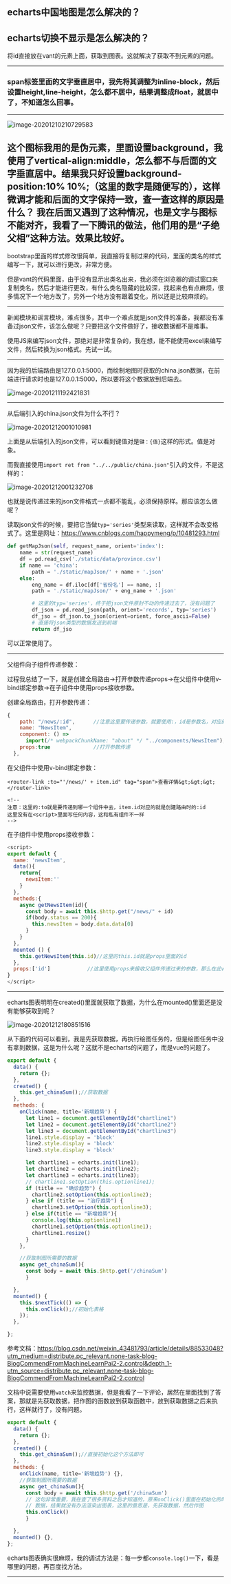 ## echarts中国地图是怎么解决的？

## echarts切换不显示是怎么解决的？

将id直接放在vant的元素上面，获取到图表。这就解决了获取不到元素的问题。

------

### span标签里面的文字垂直居中，我先将其调整为inline-block，然后设置height,line-height，怎么都不居中，结果调整成float，就居中了，不知道怎么回事。

------

![image-20201210210729583](https://i.loli.net/2020/12/11/J4XjDOETxra3soK.png)

这个图标我用的是伪元素，里面设置background，我使用了vertical-align:middle，怎么都不与后面的文字垂直居中。结果我只好设置background-position:10% 10%;（这里的数字是随便写的），这样微调才能和后面的文字保持一致，查一查这样的原因是什么？
我在后面又遇到了这种情况，也是文字与图标不能对齐，我看了一下腾讯的做法，他们用的是“子绝父相”这种方法。效果比较好。
------

bootstrap里面的样式修改很简单，我直接将复制过来的代码，里面的类名的样式编写一下，就可以进行更改，非常方便。

但是vant的代码里面，由于没有显示出类名出来，我必须在浏览器的调试窗口来复制类名，然后才能进行更改，有什么类名隐藏的比较深，找起来也有点麻烦，很多情况下一个地方改了，另外一个地方没有跟着变化，所以还是比较麻烦的。

------

新闻模块和谣言模块，难点很多，其中一个难点就是json文件的准备，我都没有准备过json文件，该怎么做呢？只要把这个文件做好了，接收数据都不是难事。

使用JS来编写json文件，那绝对是非常复杂的，我在想，能不能使用excel来编写文件，然后转换为json格式。先试一试。

------

因为我的后端路由是127.0.0.1:5000，而绘制地图时获取的china.json数据，在前端进行请求时也是127.0.0.1:5000，所以要将这个数据放到后端去。

![image-20201211192421831](https://i.loli.net/2020/12/11/hEmOAJdPBQ84V9W.png)

------

从后端引入的china.json文件为什么不行？

![image-20201212001010981](https://i.loli.net/2020/12/12/QfAxwBdV2Uqm57b.png)

上面是从后端引入的json文件，可以看到键值对是`键：{值}`这样的形式。值是对象。

而我直接使用`import ret from "../../public/china.json"`引入的文件，不是这样的：

![image-20201212001232708](https://i.loli.net/2020/12/12/CgqDzjPaisXUNyh.png)

也就是说传递过来的json文件格式一点都不能乱，必须保持原样。那应该怎么做呢？

读取json文件的时候，要把它当做`typ='series'`类型来读取，这样就不会改变格式了。这里是网址：https://www.cnblogs.com/happymeng/p/10481293.html

```python
def getMapJson(self, request_name, orient='index'):
    name = str(request_name)
    df = pd.read_csv('./static/data/province.csv')
    if name == 'china':
        path = './static/mapJson/' + name + '.json'
    else:
        eng_name = df.iloc[df['省份名'] == name, :]
        path = './static/mapJson/' + eng_name + '.json'

        # 这里的typ='series'，终于把json文件原封不动的传递过去了，没有问题了
        df_json = pd.read_json(path, orient='records', typ='series')
        df_jso = df_json.to_json(orient=orient, force_ascii=False)
        # 直接将json类型的数据发送到前端
        return df_jso
```

可以正常使用了。

------

父组件向子组件传递参数：

过程我总结了一下，就是创建全局路由→打开参数传递props→在父组件中使用v-bind绑定参数→在子组件中使用props接收参数。

创建全局路由，打开参数传递：

```js
{
    path: "/news/:id",      //注意这里要传递参数，就要使用:，id是参数名，对应的是父组件中v-bind绑定的id
    name: "NewsItem",
    component: () =>
      import(/* webpackChunkName: "about" */ "../components/NewsItem"),
    props:true              //打开参数传递
  },
```

在父组件中使用v-bind绑定参数：

```vue
<router-link :to="'/news/' + item.id" tag="span">查看详情&gt;&gt;&gt;</router-link>

<!--
注意：这里的:to就是要传递到哪一个组件中去，item.id对应的就是创建路由时的:id
这里没有在<script>里面写任何内容，这和私有组件不一样
-->
```

在子组件中使用props接收参数：

```js
<script>
export default {
  name: 'newsItem',
  data(){
    return{
      newsItem:''
    }
  },
  methods:{
    async getNewsItem(id){
      const body = await this.$http.get("/news/" + id)
      if(body.status == 200){
        this.newsItem = body.data.data[0]
      }
    }
  },
  mounted () {
    this.getNewsItem(this.id)//这里的this.id就是props里面的id 
  },
  props:['id']            //这里使用props来接收父组件传递过来的参数，那么在此vm实例中就可以用this.id来调用了
}
</script>
```

------

echarts图表明明在created()里面就获取了数据，为什么在mounted()里面还是没有能够获取到呢？

![image-20201212180851516](https://i.loli.net/2020/12/12/nezQ9WEIqDkUafp.png)

从下面的代码可以看到，我是先获取数据，再执行绘图任务的，但是绘图任务中没有拿到数据，这是为什么呢？这就不是echarts的问题了，而是vue的问题了。

```js
export default {
  data() {
    return {};
  },
  created() {
    this.get_chinaSum();//获取数据
  },
  methods: {
    onClick(name, title='新增趋势') {
      let line1 = document.getElementById("chartline1")
      let line2 = document.getElementById("chartline2")
      let line3 = document.getElementById("chartline3")
      line1.style.display = 'block'
      line2.style.display = 'block'
      line3.style.display = 'block'

      let chartline1 = echarts.init(line1);
      let chartline2 = echarts.init(line2);
      let chartline3 = echarts.init(line3);
      // chartline1.setOption(this.optionline1);
      if (title == "确诊趋势") {
        chartline2.setOption(this.optionline2);
      } else if (title == "治疗趋势") {
        chartline3.setOption(this.optionline3);
      } else if(title == "新增趋势"){
        console.log(this.optionline1)
        chartline1.setOption(this.optionline1);
        chartline1.resize()
      }
    },

    //获取制图所需要的数据
    async get_chinaSum(){
      const body = await this.$http.get('/chinaSum')
      }

  },
  mounted() {
    this.$nextTick(() => {
      this.onClick();//初始化表格
    });
  },

};
```

参考文档：https://blog.csdn.net/weixin_43481793/article/details/88533048?utm_medium=distribute.pc_relevant.none-task-blog-BlogCommendFromMachineLearnPai2-2.control&depth_1-utm_source=distribute.pc_relevant.none-task-blog-BlogCommendFromMachineLearnPai2-2.control

文档中说需要使用`watch`来监控数据，但是我看了一下评论，居然在里面找到了答案，那就是先获取数据，把作图的函数放到获取函数中，放到获取数据之后来执行，这样就行了，没有问题。

```js
export default {
  data() {
    return {};
  },
  created() {
    this.get_chinaSum();//直接初始化这个方法即可
  },
  methods: {
    onClick(name, title='新增趋势') {},
    //获取制图所需要的数据
    async get_chinaSum(){
      const body = await this.$http.get('/chinaSum')
      // 这句非常重要，我在查了很多资料之后才知道的，原来onClick()里面在初始化的时候没有获取到
      // 数据，结果就没有办法渲染出图表，这里的意思是，先获取数据，然后作图
      this.onClick()
      }

  },
  mounted() {},
};
```

echarts图表确实很麻烦，我的调试方法是：每一步都`console.log()`一下，看是哪里的问题，再百度找方法。

------


